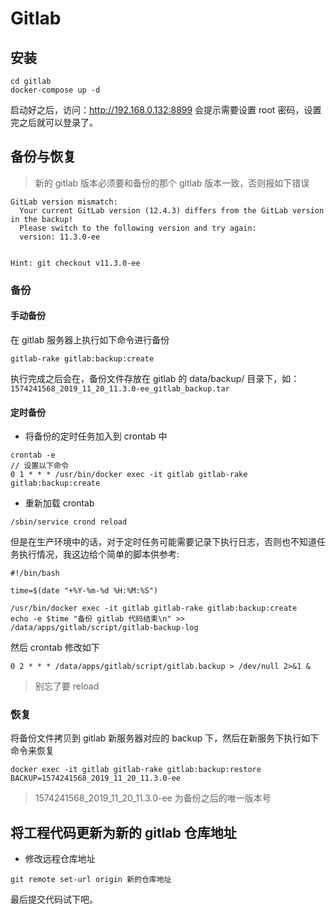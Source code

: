 # Gitlab
## 安装
```shell
cd gitlab
docker-compose up -d
```
启动好之后，访问：http://192.168.0.132:8899 会提示需要设置 root 密码，设置完之后就可以登录了。

## 备份与恢复
> 新的 gitlab 版本必须要和备份的那个 gitlab 版本一致，否则报如下错误

```
GitLab version mismatch:
  Your current GitLab version (12.4.3) differs from the GitLab version in the backup!
  Please switch to the following version and try again:
  version: 11.3.0-ee


Hint: git checkout v11.3.0-ee
```

### 备份
#### 手动备份
在 gitlab 服务器上执行如下命令进行备份
```
gitlab-rake gitlab:backup:create
```
执行完成之后会在，备份文件存放在 gitlab 的 data/backup/ 目录下，如：`1574241568_2019_11_20_11.3.0-ee_gitlab_backup.tar`
#### 定时备份

* 将备份的定时任务加入到 crontab 中

```
crontab -e
// 设置以下命令
0 1 * * * /usr/bin/docker exec -it gitlab gitlab-rake gitlab:backup:create
```
* 重新加载 crontab
```
/sbin/service crond reload
```
但是在生产环境中的话，对于定时任务可能需要记录下执行日志，否则也不知道任务执行情况，我这边给个简单的脚本供参考:
```
#!/bin/bash

time=$(date "+%Y-%m-%d %H:%M:%S")

/usr/bin/docker exec -it gitlab gitlab-rake gitlab:backup:create
echo -e $time "备份 gitlab 代码结束\n" >> /data/apps/gitlab/script/gitlab-backup-log
```
然后 crontab 修改如下
```
0 2 * * * /data/apps/gitlab/script/gitlab.backup > /dev/null 2>&1 &
```
> 别忘了要 reload

### 恢复
将备份文件拷贝到 gitlab 新服务器对应的 backup 下，然后在新服务下执行如下命令来恢复
```
docker exec -it gitlab gitlab-rake gitlab:backup:restore BACKUP=1574241568_2019_11_20_11.3.0-ee
```
> 1574241568_2019_11_20_11.3.0-ee 为备份之后的唯一版本号

## 将工程代码更新为新的 gitlab 仓库地址
* 修改远程仓库地址
```
git remote set-url origin 新的仓库地址
```
最后提交代码试下吧。
